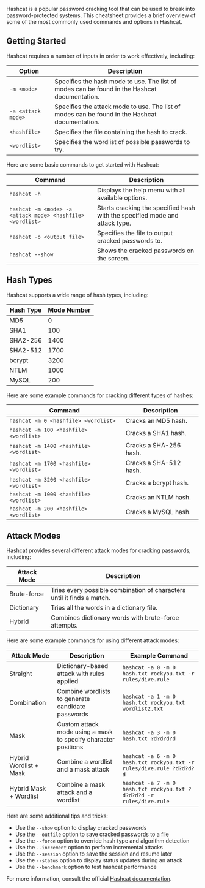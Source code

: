 

Hashcat is a popular password cracking tool that can be used to break into password-protected systems. This cheatsheet provides a brief overview of some of the most commonly used commands and options in Hashcat.

## Getting Started

Hashcat requires a number of inputs in order to work effectively, including:

| Option             | Description                                                                                    |
| ------------------ | ---------------------------------------------------------------------------------------------- |
| `-m <mode>`        | Specifies the hash mode to use. The list of modes can be found in the Hashcat documentation.   |
| `-a <attack mode>` | Specifies the attack mode to use. The list of modes can be found in the Hashcat documentation. |
| `<hashfile>`       | Specifies the file containing the hash to crack.                                               |
| `<wordlist>`       | Specifies the wordlist of possible passwords to try.                                           |

Here are some basic commands to get started with Hashcat:

| Command                                                    | Description                                                                 |
| ---------------------------------------------------------- | --------------------------------------------------------------------------- |
| `hashcat -h`                                               | Displays the help menu with all available options.                          |
| `hashcat -m <mode> -a <attack mode> <hashfile> <wordlist>` | Starts cracking the specified hash with the specified mode and attack type. |
| `hashcat -o <output file>`                                 | Specifies the file to output cracked passwords to.                          |
| `hashcat --show`                                           | Shows the cracked passwords on the screen.                                  |

## Hash Types

Hashcat supports a wide range of hash types, including:

| Hash Type | Mode Number |
| --------- | ----------- |
| MD5       | 0           |
| SHA1      | 100         |
| SHA2-256  | 1400        |
| SHA2-512  | 1700        |
| bcrypt    | 3200        |
| NTLM      | 1000        |
| MySQL     | 200         |

Here are some example commands for cracking different types of hashes:

| Command                                 | Description            |
| --------------------------------------- | ---------------------- |
| `hashcat -m 0 <hashfile> <wordlist>`    | Cracks an MD5 hash.    |
| `hashcat -m 100 <hashfile> <wordlist>`  | Cracks a SHA1 hash.    |
| `hashcat -m 1400 <hashfile> <wordlist>` | Cracks a SHA-256 hash. |
| `hashcat -m 1700 <hashfile> <wordlist>` | Cracks a SHA-512 hash. |
| `hashcat -m 3200 <hashfile> <wordlist>` | Cracks a bcrypt hash.  |
| `hashcat -m 1000 <hashfile> <wordlist>` | Cracks an NTLM hash.   |
| `hashcat -m 200 <hashfile> <wordlist>`  | Cracks a MySQL hash.   |

## Attack Modes

Hashcat provides several different attack modes for cracking passwords, including:

| Attack Mode | Description                                                            |
| ----------- | ---------------------------------------------------------------------- |
| Brute-force | Tries every possible combination of characters until it finds a match. |
| Dictionary  | Tries all the words in a dictionary file.                              |
| Hybrid      | Combines dictionary words with brute-force attempts.                   |

Here are some example commands for using different attack modes:

| Attack Mode            | Description                                                    | Example Command                                                      |
| ---------------------- | -------------------------------------------------------------- | -------------------------------------------------------------------- |
| Straight               | Dictionary-based attack with rules applied                     | `hashcat -a 0 -m 0 hash.txt rockyou.txt -r rules/dive.rule`          |
| Combination            | Combine wordlists to generate candidate passwords              | `hashcat -a 1 -m 0 hash.txt rockyou.txt wordlist2.txt`               |
| Mask                   | Custom attack mode using a mask to specify character positions | `hashcat -a 3 -m 0 hash.txt ?d?d?d?d`                                |
| Hybrid Wordlist + Mask | Combine a wordlist and a mask attack                           | `hashcat -a 6 -m 0 hash.txt rockyou.txt -r rules/dive.rule ?d?d?d?d` |
| Hybrid Mask + Wordlist | Combine a mask attack and a wordlist                           | `hashcat -a 7 -m 0 hash.txt rockyou.txt ?d?d?d?d -r rules/dive.rule` |

Here are some additional tips and tricks:

- Use the `--show` option to display cracked passwords
- Use the `--outfile` option to save cracked passwords to a file
- Use the `--force` option to override hash type and algorithm detection
- Use the `--increment` option to perform incremental attacks
- Use the `--session` option to save the session and resume later
- Use the `--status` option to display status updates during an attack
- Use the `--benchmark` option to test hashcat performance

For more information, consult the official [Hashcat documentation](https://hashcat.net/hashcat/).